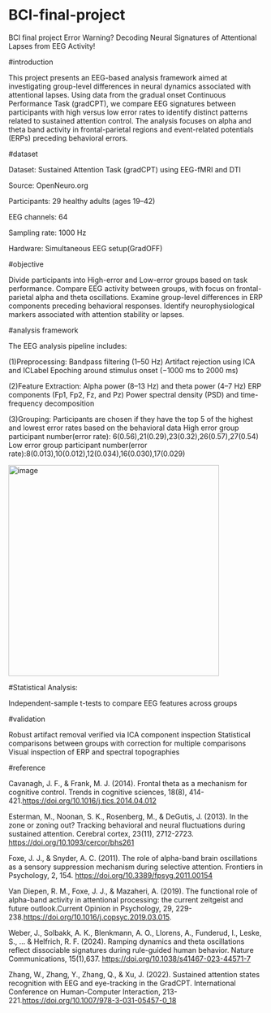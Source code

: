 # BCI-final-project
BCI final project
Error Warning? Decoding Neural Signatures of Attentional Lapses from EEG Activity!

#introduction

This project presents an EEG-based analysis framework aimed at investigating group-level differences in neural dynamics associated with attentional lapses. Using data from the gradual onset Continuous Performance Task (gradCPT), we compare EEG signatures between participants with high versus low error rates to identify distinct patterns related to sustained attention control. The analysis focuses on alpha and theta band activity in frontal-parietal regions and event-related potentials (ERPs) preceding behavioral errors.

#dataset

Dataset: Sustained Attention Task (gradCPT) using EEG-fMRI and DTI

Source: OpenNeuro.org

Participants: 29 healthy adults (ages 19–42)

EEG channels: 64

Sampling rate: 1000 Hz

Hardware: Simultaneous EEG setup(GradOFF)

#objective

Divide participants into High-error and Low-error groups based on task performance.
Compare EEG activity between groups, with focus on frontal-parietal alpha and theta oscillations.
Examine group-level differences in ERP components preceding behavioral responses.
Identify neurophysiological markers associated with attention stability or lapses.

#analysis framework

The EEG analysis pipeline includes:

(1)Preprocessing:
Bandpass filtering (1–50 Hz)
Artifact rejection using ICA and ICLabel
Epoching around stimulus onset (−1000 ms to 2000 ms)

(2)Feature Extraction:
Alpha power (8–13 Hz) and theta power (4–7 Hz)
ERP components (Fp1, Fp2, Fz, and Pz)
Power spectral density (PSD) and time-frequency decomposition

(3)Grouping:
Participants are chosen if they have the top 5 of the highest and lowest error rates based on the behavioral data
High error group participant number(error rate): 6(0.56),21(0.29),23(0.32),26(0.57),27(0.54)
Low error group participant number(error rate):8(0.013),10(0.012),12(0.034),16(0.030),17(0.029)

<img width="415" alt="image" src="https://github.com/user-attachments/assets/823a7396-b9de-400e-8137-75f30f37b0ba" />


#Statistical Analysis:

Independent-sample t-tests to compare EEG features across groups

#validation

Robust artifact removal verified via ICA component inspection
Statistical comparisons between groups with correction for multiple comparisons
Visual inspection of ERP and spectral topographies

#reference

Cavanagh, J. F., & Frank, M. J. (2014). Frontal theta as a mechanism for cognitive control. Trends in cognitive sciences, 18(8), 414-421.https://doi.org/10.1016/j.tics.2014.04.012

Esterman, M., Noonan, S. K., Rosenberg, M., & DeGutis, J. (2013). In the zone or zoning out? Tracking behavioral and neural fluctuations during sustained attention. Cerebral cortex, 23(11), 2712-2723. https://doi.org/10.1093/cercor/bhs261

Foxe, J. J., & Snyder, A. C. (2011). The role of alpha-band brain oscillations as a sensory suppression mechanism during selective attention. Frontiers in Psychology, 2, 154. https://doi.org/10.3389/fpsyg.2011.00154

Van Diepen, R. M., Foxe, J. J., & Mazaheri, A. (2019). The functional role of alpha-band activity in attentional processing: the current zeitgeist and future outlook.Current Opinion in Psychology, 29, 229-238.https://doi.org/10.1016/j.copsyc.2019.03.015.

Weber, J., Solbakk, A. K., Blenkmann, A. O., Llorens, A., Funderud, I., Leske, S., ... & Helfrich, R. F. (2024). Ramping dynamics and theta oscillations reflect dissociable signatures during rule-guided human behavior. Nature Communications, 15(1),637. https://doi.org/10.1038/s41467-023-44571-7

Zhang, W., Zhang, Y., Zhang, Q., & Xu, J. (2022). Sustained attention states recognition with EEG and eye-tracking in the GradCPT. International Conference on Human-Computer Interaction, 213-221.https://doi.org/10.1007/978-3-031-05457-0_18


